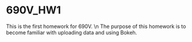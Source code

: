 # 690V_HW1

This is the first homework for 690V. \n
The purpose of this homework is to become familiar with uploading data and using Bokeh.
